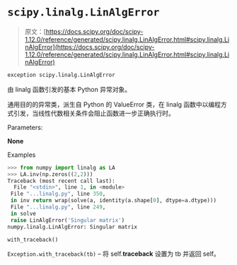 # `scipy.linalg.LinAlgError`

> 原文：[https://docs.scipy.org/doc/scipy-1.12.0/reference/generated/scipy.linalg.LinAlgError.html#scipy.linalg.LinAlgError](https://docs.scipy.org/doc/scipy-1.12.0/reference/generated/scipy.linalg.LinAlgError.html#scipy.linalg.LinAlgError)

```py
exception scipy.linalg.LinAlgError
```

由 linalg 函数引发的基本 Python 异常对象。

通用目的的异常类，派生自 Python 的 ValueError 类，在 linalg 函数中以编程方式引发，当线性代数相关条件会阻止函数进一步正确执行时。

Parameters:

**None**

Examples

```py
>>> from numpy import linalg as LA
>>> LA.inv(np.zeros((2,2)))
Traceback (most recent call last):
  File "<stdin>", line 1, in <module>
 File "...linalg.py", line 350,
 in inv return wrap(solve(a, identity(a.shape[0], dtype=a.dtype)))
 File "...linalg.py", line 249,
 in solve
 raise LinAlgError('Singular matrix')
numpy.linalg.LinAlgError: Singular matrix 
```

```py
with_traceback()
```

`Exception.with_traceback(tb)` – 将 self.__traceback__ 设置为 tb 并返回 self。

